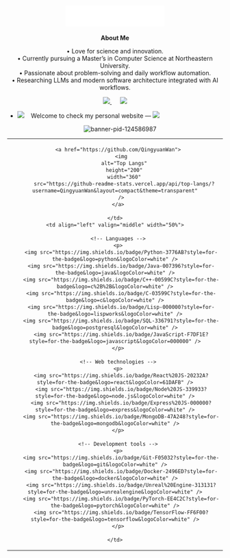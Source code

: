 <p align="center">
  <img src="images/svg/header_en.svg" alt="header" />
</p>

<div align="center"><strong>About Me</strong></div>

<div align="center">

• Love for science and innovation.  
• Currently pursuing a Master’s in Computer Science at Northeastern University.  
• Passionate about problem-solving and daily workflow automation.  
• Researching LLMs and modern software architecture integrated with AI workflows.

</div>

<p align="center">
  <a href="mailto:2001qingyuanwan@gmail.com?subject=Hello%20Qingyuan%20Wan">
    <img src="https://img.shields.io/badge/gmail-%23D14836.svg?&style=for-the-badge&logo=gmail&logoColor=white" />
  </a>&nbsp;&nbsp;&nbsp;&nbsp;
  <a href="https://www.linkedin.com/in/qingyuan-wan-b240b2231/">
    <img src="https://img.shields.io/badge/linkedin-%230077B5.svg?&style=for-the-badge&logo=linkedin&logoColor=white" />
  </a>
</p>



- <img src="https://github.com/SP-XD/SP-XD/blob/main/images/hyperkitty.gif?raw=true" width="20" />&nbsp;&nbsp;&nbsp;
  Welcome to check my personal website —
  <a href="https://wanqingyuan_website_placeholder">
    <img src="https://img.shields.io/badge/website-000000.svg?&style=for-the-badge&logo=About.me&logoColor=white" />
  </a><br/>


  <p align="center">
  <img src="https://github.com/user-attachments/assets/19ee00e3-3e07-4cbd-8dc7-1a53a745eff0" alt="banner-pid-124586987" />
</p>


<table>
  <tr>
    <td align="center" valign="top" width="50%">

      <a href="https://github.com/QingyuanWan">
        <img
          alt="Top Langs"
          height="200"
          width="360"
          src="https://github-readme-stats.vercel.app/api/top-langs/?username=QingyuanWan&layout=compact&theme=transparent"
        />
      </a>

    </td>
    <td align="left" valign="middle" width="50%">

      <!-- Languages -->
      <p>
        <img src="https://img.shields.io/badge/Python-3776AB?style=for-the-badge&logo=python&logoColor=white" />
        <img src="https://img.shields.io/badge/Java-007396?style=for-the-badge&logo=java&logoColor=white" />
        <img src="https://img.shields.io/badge/C++-00599C?style=for-the-badge&logo=c%2B%2B&logoColor=white" />
        <img src="https://img.shields.io/badge/C-03599C?style=for-the-badge&logo=c&logoColor=white" />
        <img src="https://img.shields.io/badge/Lisp-000000?style=for-the-badge&logo=lispworks&logoColor=white" />
        <img src="https://img.shields.io/badge/SQL-336791?style=for-the-badge&logo=postgresql&logoColor=white" />
        <img src="https://img.shields.io/badge/JavaScript-F7DF1E?style=for-the-badge&logo=javascript&logoColor=000000" />
      </p>

      <!-- Web technologies -->
      <p>
        <img src="https://img.shields.io/badge/React%20JS-20232A?style=for-the-badge&logo=react&logoColor=61DAFB" />
        <img src="https://img.shields.io/badge/Node%20JS-339933?style=for-the-badge&logo=node.js&logoColor=white" />
        <img src="https://img.shields.io/badge/Express%20JS-000000?style=for-the-badge&logo=express&logoColor=white" />
        <img src="https://img.shields.io/badge/MongoDB-47A248?style=for-the-badge&logo=mongodb&logoColor=white" />
      </p>

      <!-- Development tools -->
      <p>
        <img src="https://img.shields.io/badge/Git-F05032?style=for-the-badge&logo=git&logoColor=white" />
        <img src="https://img.shields.io/badge/Docker-2496ED?style=for-the-badge&logo=docker&logoColor=white" />
        <img src="https://img.shields.io/badge/Unreal%20Engine-313131?style=for-the-badge&logo=unrealengine&logoColor=white" />
        <img src="https://img.shields.io/badge/PyTorch-EE4C2C?style=for-the-badge&logo=pytorch&logoColor=white" />
        <img src="https://img.shields.io/badge/TensorFlow-FF6F00?style=for-the-badge&logo=tensorflow&logoColor=white" />
      </p>

    </td>
  </tr>
</table>


</div>
